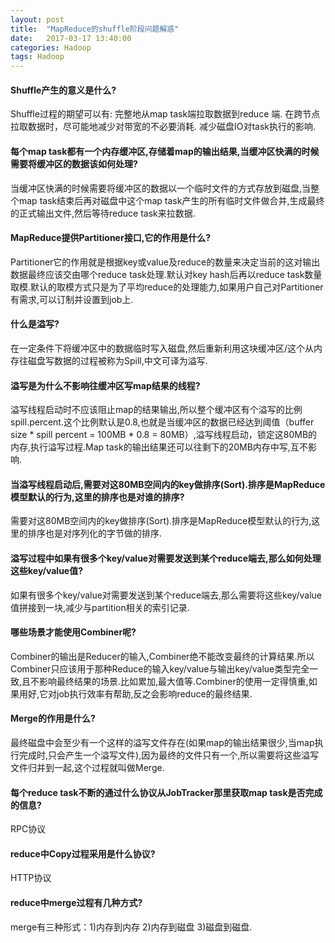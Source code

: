 ```yaml
---
layout: post
title:  "MapReduce的shuffle阶段问题解惑"
date:   2017-03-17 13:40:00
categories: Hadoop
tags: Hadoop
---
```

#### Shuffle产生的意义是什么?
Shuffle过程的期望可以有:
完整地从map task端拉取数据到reduce 端.
在跨节点拉取数据时，尽可能地减少对带宽的不必要消耗.
减少磁盘IO对task执行的影响.

#### 每个map task都有一个内存缓冲区,存储着map的输出结果,当缓冲区快满的时候需要将缓冲区的数据该如何处理?
当缓冲区快满的时候需要将缓冲区的数据以一个临时文件的方式存放到磁盘,当整个map task结束后再对磁盘中这个map task产生的所有临时文件做合并,生成最终的正式输出文件,然后等待reduce task来拉数据.

#### MapReduce提供Partitioner接口,它的作用是什么?
Partitioner它的作用就是根据key或value及reduce的数量来决定当前的这对输出数据最终应该交由哪个reduce task处理.默认对key hash后再以reduce task数量取模.默认的取模方式只是为了平均reduce的处理能力,如果用户自己对Partitioner有需求,可以订制并设置到job上. 

#### 什么是溢写?
在一定条件下将缓冲区中的数据临时写入磁盘,然后重新利用这块缓冲区/这个从内存往磁盘写数据的过程被称为Spill,中文可译为溢写.

#### 溢写是为什么不影响往缓冲区写map结果的线程?
溢写线程启动时不应该阻止map的结果输出,所以整个缓冲区有个溢写的比例spill.percent.这个比例默认是0.8,也就是当缓冲区的数据已经达到阈值（buffer size * spill percent = 100MB * 0.8 = 80MB）,溢写线程启动，锁定这80MB的内存,执行溢写过程.Map task的输出结果还可以往剩下的20MB内存中写,互不影响.

#### 当溢写线程启动后,需要对这80MB空间内的key做排序(Sort).排序是MapReduce模型默认的行为,这里的排序也是对谁的排序?
需要对这80MB空间内的key做排序(Sort).排序是MapReduce模型默认的行为,这里的排序也是对序列化的字节做的排序. 

#### 溢写过程中如果有很多个key/value对需要发送到某个reduce端去,那么如何处理这些key/value值?
如果有很多个key/value对需要发送到某个reduce端去,那么需要将这些key/value值拼接到一块,减少与partition相关的索引记录.

#### 哪些场景才能使用Combiner呢?
Combiner的输出是Reducer的输入,Combiner绝不能改变最终的计算结果.所以Combiner只应该用于那种Reduce的输入key/value与输出key/value类型完全一致,且不影响最终结果的场景.比如累加,最大值等.Combiner的使用一定得慎重,如果用好,它对job执行效率有帮助,反之会影响reduce的最终结果. 

#### Merge的作用是什么?
最终磁盘中会至少有一个这样的溢写文件存在(如果map的输出结果很少,当map执行完成时,只会产生一个溢写文件),因为最终的文件只有一个,所以需要将这些溢写文件归并到一起,这个过程就叫做Merge.

#### 每个reduce task不断的通过什么协议从JobTracker那里获取map task是否完成的信息?
RPC协议

#### reduce中Copy过程采用是什么协议?
HTTP协议

#### reduce中merge过程有几种方式?
merge有三种形式：1)内存到内存  2)内存到磁盘  3)磁盘到磁盘.


